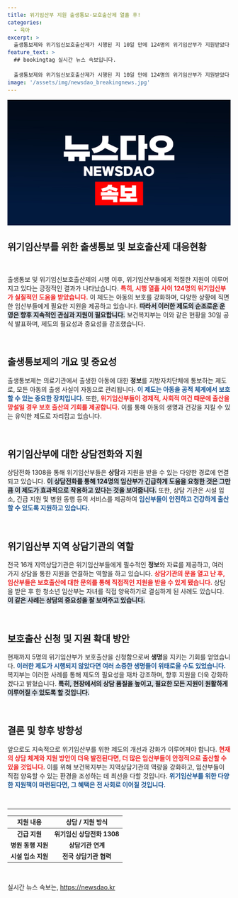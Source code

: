 ```yaml
---
title: 위기임산부 지원 출생통보·보호출산제 열흘 후!
categories:
  - 육아
excerpt: >
  출생통보제와 위기임신보호출산제가 시행된 지 10일 만에 124명의 위기임산부가 지원받았다. 이 제도는 예상치 못한 상황에서도 아동과 산모의 생명을 보호하기 위한 중요한 첫걸음으로, 소중한 생명을 구하는 기회를 제공하고 있다.
feature_text: >
  ## bookingtag 실시간 뉴스 속보입니다.

  출생통보제와 위기임신보호출산제가 시행된 지 10일 만에 124명의 위기임산부가 지원받았다. 이 제도는 예상치 못한 상황에서도 아동과 산모의 생명을 보호하기 위한 중요한 첫걸음으로, 소중한 생명을 구하는 기회를 제공하고 있다.
image: '/assets/img/newsdao_breakingnews.jpg'
---
```


<p><img src="/assets/img/newsdao_breakingnews.jpg" alt="bookingtag 속보" /></p>

<h2 data-ke-size="size26">위기임산부를 위한 출생통보 및 보호출산제 대응현황</h2>

<p data-ke-size="size16">&nbsp;</p>

<p>출생통보 및 위기임신보호출산제의 시행 이후, 위기임산부들에게 적절한 지원이 이루어지고 있다는 긍정적인 결과가 나타났습니다. <b><span style="color: #ee2323;">특히, 시행 열흘 사이 124명의 위기임산부가 실질적인 도움을 받았습니다.</span></b> 이 제도는 아동의 보호를 강화하며, 다양한 상황에 직면한 임산부들에게 필요한 지원을 제공하고 있습니다. <b><span style="background-color: #21538527;">따라서 이러한 제도의 순조로운 운영은 향후 지속적인 관심과 지원이 필요합니다.</span></b> 보건복지부는 이와 같은 현황을 30일 공식 발표하며, 제도의 필요성과 중요성을 강조했습니다.</p>

<p data-ke-size="size16">&nbsp;</p>

<h2 data-ke-size="size26">출생통보제의 개요 및 중요성</h2>

<p>출생통보제는 의료기관에서 출생한 아동에 대한 <b>정보</b>를 지방자치단체에 통보하는 제도로, 모든 아동의 출생 사실이 자동으로 관리됩니다. <b><span style="color: #1a5490;">이 제도는 아동을 공적 체계에서 보호할 수 있는 중요한 장치입니다.</span></b> 또한, <b><span style="color: #ee2323;">위기임산부들이 경제적, 사회적 여건 때문에 출산을 망설일 경우 보호 출산의 기회를 제공합니다.</span></b> 이를 통해 아동의 생명과 건강을 지킬 수 있는 유익한 제도로 자리잡고 있습니다.</p>

<p data-ke-size="size16">&nbsp;</p>

<h2 data-ke-size="size26">위기임산부에 대한 상담전화와 지원</h2>

<p>상담전화 1308을 통해 위기임산부들은 <b>상담</b>과 지원을 받을 수 있는 다양한 경로에 연결되고 있습니다. <b><span style="background-color: #21538527;">이 상담전화를 통해 124명의 임산부가 긴급하게 도움을 요청한 것은 그만큼 이 제도가 효과적으로 작용하고 있다는 것을 보여줍니다.</span></b> 또한, 상담 기관은 시설 입소, 긴급 지원 및 병원 동행 등의 서비스를 제공하여 <b><span style="color: #1a5490;">임산부들이 안전하고 건강하게 출산할 수 있도록 지원하고 있습니다.</span></b></p>

<p data-ke-size="size16">&nbsp;</p>

<h2 data-ke-size="size26">위기임산부 지역 상담기관의 역할</h2>

<p>전국 16개 지역상담기관은 위기임산부들에게 필수적인 <b>정보</b>와 자료를 제공하고, 여러 가지 상담을 통한 지원을 연결하는 역할을 하고 있습니다. <b><span style="color: #ee2323;">상담기관의 문을 열고 난 후, 임산부들은 보호출산에 대한 문의를 통해 직접적인 지원을 받을 수 있게 됐습니다.</span></b> 상담을 받은 후 한 청소년 임산부는 자녀를 직접 양육하기로 결심하게 된 사례도 있습니다. <b><span style="background-color: #21538527;">이 같은 사례는 상담의 중요성을 잘 보여주고 있습니다.</span></b></p>

<p data-ke-size="size16">&nbsp;</p>

<h2 data-ke-size="size26">보호출산 신청 및 지원 확대 방안</h2>

<p>현재까지 5명의 위기임산부가 보호출산을 신청함으로써 <b>생명</b>을 지키는 기회를 얻었습니다. <b><span style="color: #1a5490;">이러한 제도가 시행되지 않았다면 여러 소중한 생명들이 위태로울 수도 있었습니다.</span></b> 복지부는 이러한 사례를 통해 제도의 필요성을 재차 강조하며, 향후 지원을 더욱 강화하겠다고 밝혔습니다. <b><span style="background-color: #21538527;">특히, 현장에서의 상담 품질을 높이고, 필요한 모든 지원이 원활하게 이루어질 수 있도록 할 것입니다.</span></b></p>

<p data-ke-size="size16">&nbsp;</p>

<h2 data-ke-size="size26">결론 및 향후 방향성</h2>

<p>앞으로도 지속적으로 위기임산부를 위한 제도의 개선과 강화가 이루어져야 합니다. <b><span style="color: #ee2323;">현재의 상담 체계와 지원 방안이 더욱 발전된다면, 더 많은 임산부들이 안정적으로 출산할 수 있을 것입니다.</span></b> 이를 위해 보건복지부는 지역상담기관의 역량을 강화하고, 임산부들이 직접 양육할 수 있는 환경을 조성하는 데 최선을 다할 것입니다. <b><span style="color: #1a5490;">위기임산부를 위한 다양한 지원책이 마련된다면, 그 혜택은 전 사회로 이어질 것입니다.</span></b></p>

<p data-ke-size="size16">&nbsp;</p>

<hr>

<table>
    <thead>
        <tr>
            <th style="text-align: center;">지원 내용</th>
            <th style="text-align: center;">상담 / 지원 방식</th>
        </tr>
    </thead>
    <tbody>
        <tr>
            <td style="text-align: center; height: 17px;"><b>긴급 지원</b></td>
            <td style="text-align: center; height: 17px;"><b>위기임신 상담전화 1308</b></td>
        </tr>
        <tr>
            <td style="text-align: center; height: 17px;"><b>병원 동행 지원</b></td>
            <td style="text-align: center; height: 17px;"><b>상담기관 연계</b></td>
        </tr>
        <tr>
            <td style="text-align: center; height: 17px;"><b>시설 입소 지원</b></td>
            <td style="text-align: center; height: 17px;"><b>전국 상담기관 협력</b></td>
        </tr>
    </tbody>
</table>

<p data-ke-size="size16">&nbsp;</p>
실시간 뉴스 속보는, <a href="https://newsdao.kr" rel="dofollow">https://newsdao.kr</a>


